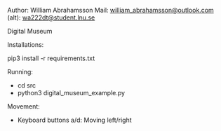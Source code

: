 Author: William Abrahamsson
Mail: william_abrahamsson@outlook.com
    (alt): wa222dt@student.lnu.se

Digital Museum

Installations:

pip3 install -r requirements.txt

Running:

- cd src
- python3 digital_museum_example.py

Movement:
- Keyboard buttons a/d: Moving left/right